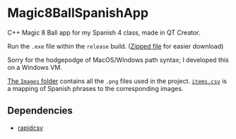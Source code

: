 # Magic8BallSpanishApp
C++ Magic 8 Ball app for my Spanish 4 class, made in QT Creator.

Run the `.exe` file within the `release` build. ([Zipped file](https://drive.google.com/drive/folders/1k5K6dLc8xswPZ1EadpNPvtb1MAw9iJEn?usp=sharing) for easier download)

Sorry for the hodgepodge of MacOS/Windows path syntax; I developed this on a Windows VM.

[The `Images` folder](https://github.com/2435191/Magic8BallSpanishApp/tree/main/release/Images) contains all the `.png` files used in the project. 
[`items.csv`](https://github.com/2435191/Magic8BallSpanishApp/blob/main/release/items.csv) is a mapping of Spanish phrases to the corresponding images.

## Dependencies
- [rapidcsv](https://github.com/d99kris/rapidcsv)
